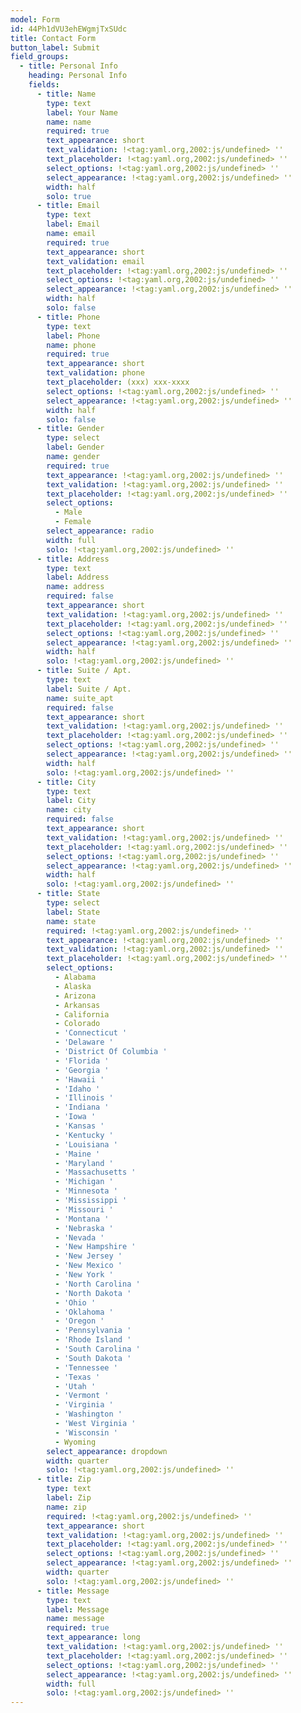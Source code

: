 ```yaml
---
model: Form
id: 44Ph1dVU3ehEWgmjTxSUdc
title: Contact Form
button_label: Submit
field_groups:
  - title: Personal Info
    heading: Personal Info
    fields:
      - title: Name
        type: text
        label: Your Name
        name: name
        required: true
        text_appearance: short
        text_validation: !<tag:yaml.org,2002:js/undefined> ''
        text_placeholder: !<tag:yaml.org,2002:js/undefined> ''
        select_options: !<tag:yaml.org,2002:js/undefined> ''
        select_appearance: !<tag:yaml.org,2002:js/undefined> ''
        width: half
        solo: true
      - title: Email
        type: text
        label: Email
        name: email
        required: true
        text_appearance: short
        text_validation: email
        text_placeholder: !<tag:yaml.org,2002:js/undefined> ''
        select_options: !<tag:yaml.org,2002:js/undefined> ''
        select_appearance: !<tag:yaml.org,2002:js/undefined> ''
        width: half
        solo: false
      - title: Phone
        type: text
        label: Phone
        name: phone
        required: true
        text_appearance: short
        text_validation: phone
        text_placeholder: (xxx) xxx-xxxx
        select_options: !<tag:yaml.org,2002:js/undefined> ''
        select_appearance: !<tag:yaml.org,2002:js/undefined> ''
        width: half
        solo: false
      - title: Gender
        type: select
        label: Gender
        name: gender
        required: true
        text_appearance: !<tag:yaml.org,2002:js/undefined> ''
        text_validation: !<tag:yaml.org,2002:js/undefined> ''
        text_placeholder: !<tag:yaml.org,2002:js/undefined> ''
        select_options:
          - Male
          - Female
        select_appearance: radio
        width: full
        solo: !<tag:yaml.org,2002:js/undefined> ''
      - title: Address
        type: text
        label: Address
        name: address
        required: false
        text_appearance: short
        text_validation: !<tag:yaml.org,2002:js/undefined> ''
        text_placeholder: !<tag:yaml.org,2002:js/undefined> ''
        select_options: !<tag:yaml.org,2002:js/undefined> ''
        select_appearance: !<tag:yaml.org,2002:js/undefined> ''
        width: half
        solo: !<tag:yaml.org,2002:js/undefined> ''
      - title: Suite / Apt.
        type: text
        label: Suite / Apt.
        name: suite_apt
        required: false
        text_appearance: short
        text_validation: !<tag:yaml.org,2002:js/undefined> ''
        text_placeholder: !<tag:yaml.org,2002:js/undefined> ''
        select_options: !<tag:yaml.org,2002:js/undefined> ''
        select_appearance: !<tag:yaml.org,2002:js/undefined> ''
        width: half
        solo: !<tag:yaml.org,2002:js/undefined> ''
      - title: City
        type: text
        label: City
        name: city
        required: false
        text_appearance: short
        text_validation: !<tag:yaml.org,2002:js/undefined> ''
        text_placeholder: !<tag:yaml.org,2002:js/undefined> ''
        select_options: !<tag:yaml.org,2002:js/undefined> ''
        select_appearance: !<tag:yaml.org,2002:js/undefined> ''
        width: half
        solo: !<tag:yaml.org,2002:js/undefined> ''
      - title: State
        type: select
        label: State
        name: state
        required: !<tag:yaml.org,2002:js/undefined> ''
        text_appearance: !<tag:yaml.org,2002:js/undefined> ''
        text_validation: !<tag:yaml.org,2002:js/undefined> ''
        text_placeholder: !<tag:yaml.org,2002:js/undefined> ''
        select_options:
          - Alabama
          - Alaska
          - Arizona
          - Arkansas
          - California
          - Colorado
          - 'Connecticut '
          - 'Delaware '
          - 'District Of Columbia '
          - 'Florida '
          - 'Georgia '
          - 'Hawaii '
          - 'Idaho '
          - 'Illinois '
          - 'Indiana '
          - 'Iowa '
          - 'Kansas '
          - 'Kentucky '
          - 'Louisiana '
          - 'Maine '
          - 'Maryland '
          - 'Massachusetts '
          - 'Michigan '
          - 'Minnesota '
          - 'Mississippi '
          - 'Missouri '
          - 'Montana '
          - 'Nebraska '
          - 'Nevada '
          - 'New Hampshire '
          - 'New Jersey '
          - 'New Mexico '
          - 'New York '
          - 'North Carolina '
          - 'North Dakota '
          - 'Ohio '
          - 'Oklahoma '
          - 'Oregon '
          - 'Pennsylvania '
          - 'Rhode Island '
          - 'South Carolina '
          - 'South Dakota '
          - 'Tennessee '
          - 'Texas '
          - 'Utah '
          - 'Vermont '
          - 'Virginia '
          - 'Washington '
          - 'West Virginia '
          - 'Wisconsin '
          - Wyoming
        select_appearance: dropdown
        width: quarter
        solo: !<tag:yaml.org,2002:js/undefined> ''
      - title: Zip
        type: text
        label: Zip
        name: zip
        required: !<tag:yaml.org,2002:js/undefined> ''
        text_appearance: short
        text_validation: !<tag:yaml.org,2002:js/undefined> ''
        text_placeholder: !<tag:yaml.org,2002:js/undefined> ''
        select_options: !<tag:yaml.org,2002:js/undefined> ''
        select_appearance: !<tag:yaml.org,2002:js/undefined> ''
        width: quarter
        solo: !<tag:yaml.org,2002:js/undefined> ''
      - title: Message
        type: text
        label: Message
        name: message
        required: true
        text_appearance: long
        text_validation: !<tag:yaml.org,2002:js/undefined> ''
        text_placeholder: !<tag:yaml.org,2002:js/undefined> ''
        select_options: !<tag:yaml.org,2002:js/undefined> ''
        select_appearance: !<tag:yaml.org,2002:js/undefined> ''
        width: full
        solo: !<tag:yaml.org,2002:js/undefined> ''
---
```


